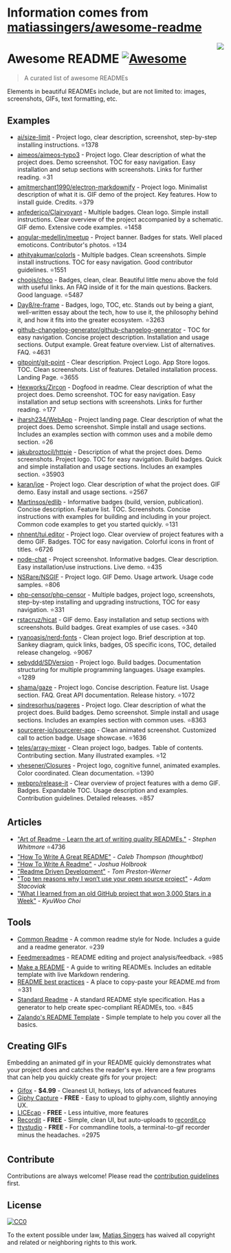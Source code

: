 # Information comes from [matiassingers/awesome-readme](https://github.com/matiassingers/awesome-readme)
<img src="icon.png" align="right" />

# Awesome README [![Awesome](https://cdn.rawgit.com/sindresorhus/awesome/d7305f38d29fed78fa85652e3a63e154dd8e8829/media/badge.svg)](https://github.com/sindresorhus/awesome)
> A curated list of awesome READMEs

Elements in beautiful READMEs include, but are not limited to: images, screenshots, GIFs, text formatting, etc.

## Examples
- [ai/size-limit](https://github.com/ai/size-limit) - Project logo, clear description, screenshot, step-by-step installing instructions. :star:1378
- [aimeos/aimeos-typo3](https://github.com/aimeos/aimeos-typo3) - Project logo. Clear description of what the project does. Demo screenshot. TOC for easy navigation. Easy installation and setup sections with screenshots. Links for further reading. :star:31
- [amitmerchant1990/electron-markdownify](https://github.com/amitmerchant1990/electron-markdownify) - Project logo. Minimalist description of what it is. GIF demo of the project. Key features. How to install guide. Credits. :star:379
- [anfederico/Clairvoyant](https://github.com/anfederico/Clairvoyant) - Multiple badges. Clean logo. Simple install instructions. Clear overview of the project accompanied by a schematic. GIF demo. Extensive code examples. :star:1458
- [angular-medellin/meetup](https://github.com/angular-medellin/meetup) - Project banner. Badges for stats. Well placed emoticons. Contributor's photos. :star:134
- [athityakumar/colorls](https://github.com/athityakumar/colorls) - Multiple badges. Clean screenshots. Simple install instructions. TOC for easy navigation. Good contributor guidelines. :star:1551
- [choojs/choo](https://github.com/choojs/choo) - Badges, clean, clear. Beautiful little menu above the fold with useful links. An FAQ inside of it for the main questions. Backers. Good language. :star:5487
- [Day8/re-frame](https://github.com/Day8/re-frame) - Badges, logo, TOC, etc. Stands out by being a giant, well-written essay about the tech, how to use it, the philosophy behind it, and how it fits into the greater ecosystem. :star:3263
- [github-changelog-generator/github-changelog-generator](https://github.com/github-changelog-generator/github-changelog-generator) - TOC for easy navigation. Concise project description. Installation and usage sections. Output example. Great feature overview. List of alternatives. FAQ. :star:4631
- [gitpoint/git-point](https://github.com/gitpoint/git-point) - Clear description. Project Logo. App Store logos. TOC. Clean screenshots. List of features. Detailed installation process. Landing Page. :star:3655
- [Hexworks/Zircon](https://github.com/Hexworks/zircon) - Dogfood in readme. Clear description of what the project does. Demo screenshot. TOC for easy navigation. Easy installation and setup sections with screenshots. Links for further reading. :star:177
- [iharsh234/WebApp](https://github.com/iharsh234/WebApp) - Project landing page. Clear description of what the project does. Demo screenshot. Simple install and usage sections. Includes an examples section with common uses and a mobile demo section. :star:26
- [jakubroztocil/httpie](https://github.com/jakubroztocil/httpie) - Description of what the project does. Demo screenshots. Project logo. TOC for easy navigation. Build badges. Quick and simple installation and usage sections. Includes an examples section. :star:35903
- [karan/joe](https://github.com/karan/joe) - Project logo. Clear description of what the project does. GIF demo. Easy install and usage sections. :star:2567
- [Martinsos/edlib](https://github.com/Martinsos/edlib) - Informative badges (build, version, publication). Concise description. Feature list. TOC. Screenshots. Concise instructions with examples for building and including in your project. Common code examples to get you started quickly. :star:131
- [nhnent/tui.editor](https://github.com/nhnent/tui.editor) - Project logo. Clear overview of project features with a demo GIF. Badges. TOC for easy navigation. Colorful icons in front of titles. :star:6726
- [node-chat](https://github.com/IgorAntun/node-chat) - Project screenshot. Informative badges. Clear description. Easy installation/use instructions. Live demo. :star:435
- [NSRare/NSGIF](https://github.com/NSRare/NSGIF) - Project logo. GIF Demo. Usage artwork. Usage code samples. :star:806
- [php-censor/php-censor](https://github.com/php-censor/php-censor) - Multiple badges, project logo, screenshots, step-by-step installing and upgrading instructions, TOC for easy navigation. :star:331
- [rstacruz/hicat](https://github.com/rstacruz/hicat) - GIF demo. Easy installation and setup sections with screenshots. Build badges. Great examples of use cases. :star:340
- [ryanoasis/nerd-fonts](https://github.com/ryanoasis/nerd-fonts) - Clean project logo. Brief description at top. Sankey diagram, quick links, badges, OS specific icons, TOC, detailed release changelog. :star:9067
- [sebyddd/SDVersion](https://github.com/sebyddd/SDVersion) - Project logo. Build badges. Documentation structuring for multiple programming languages. Usage examples. :star:1289
- [shama/gaze](https://github.com/shama/gaze) - Project logo. Concise description. Feature list. Usage section. FAQ. Great API documentation. Release history. :star:1072
- [sindresorhus/pageres](https://github.com/sindresorhus/pageres) - Project logo. Clear description of what the project does. Build badges. Demo screenshot. Simple install and usage sections. Includes an examples section with common uses. :star:8363
- [sourcerer-io/sourcerer-app](https://github.com/sourcerer-io/sourcerer-app) - Clean animated screenshot. Customized call to action badge. Usage showcase.  :star:1636
- [teles/array-mixer](https://github.com/teles/array-mixer) - Clean project logo, badges. Table of contents. Contributing section. Many illustrated examples. :star:12
- [vhesener/Closures](https://github.com/vhesener/Closures) - Project logo, cognitive funnel, animated examples. Color coordinated. Clean documentation. :star:1390
- [webpro/release-it](https://github.com/webpro/release-it) - Clear overview of project features with a demo GIF. Badges. Expandable TOC. Usage description and examples. Contribution guidelines. Detailed releases. :star:857

## Articles
- ["Art of Readme - Learn the art of writing quality READMEs."](https://github.com/noffle/art-of-readme) - *Stephen Whitmore* :star:4736
- ["How To Write A Great README"](https://robots.thoughtbot.com/how-to-write-a-great-readme) - *Caleb Thompson (thoughtbot)*
- ["How To Write A Readme"](http://jfhbrook.github.io/2011/11/09/readmes.html) - *Joshua Holbrook*
- ["Readme Driven Development"](http://tom.preston-werner.com/2010/08/23/readme-driven-development.html) - *Tom Preston-Werner*
- ["Top ten reasons why I won’t use your open source project"](https://changelog.com/posts/top-ten-reasons-why-i-wont-use-your-open-source-project) - *Adam Stacoviak*
- ["What I learned from an old GitHub project that won 3,000 Stars in a Week"](https://medium.freecodecamp.org/what-i-learned-from-an-old-github-project-that-won-3-000-stars-in-a-week-628349a5ee14) - *KyuWoo Choi*

## Tools

- [Common Readme](https://github.com/noffle/common-readme) - A common readme style for Node. Includes a guide and a readme generator. :star:239
- [Feedmereadmes](https://github.com/lappleapple/feedmereadmes) - README editing and project analysis/feedback. :star:985
- [Make a README](https://www.makeareadme.com/) - A guide to writing READMEs. Includes an editable template with live Markdown rendering.
- [README best practices](https://github.com/jehna/readme-best-practices) - A place to copy-paste your README.md from :star:331
- [Standard Readme](https://github.com/RichardLitt/standard-readme) - A standard README style specification. Has a generator to help create spec-compliant READMEs, too. :star:845
- [Zalando's README Template](https://github.com/zalando/zalando-howto-open-source/blob/master/READMEtemplate.md) - Simple template to help you cover all the basics.

## Creating GIFs

Embedding an animated gif in your README quickly demonstrates what your project does and catches the reader's eye.  Here are a few programs that can help you quickly create gifs for your project:

- [Gifox](https://gifox.io) - **$4.99** - Cleanest UI, hotkeys, lots of advanced features
- [Giphy Capture](https://giphy.com/apps/giphycapture) - **FREE** - Easy to upload to giphy.com, slightly annoying UX.
- [LICEcap](https://www.cockos.com/licecap/) - **FREE** - Less intuitive, more features
- [Recordit](http://recordit.co/) - **FREE** - Simple, clean UI, but auto-uploads to [recordit.co](http://recordit.co)
- [ttystudio](https://github.com/chjj/ttystudio) - **FREE** - For commandline tools, a terminal-to-gif recorder minus the headaches. :star:2975

## Contribute

Contributions are always welcome!
Please read the [contribution guidelines](contributing.md) first.

## License

[![CC0](https://licensebuttons.net/p/zero/1.0/88x31.png)](https://creativecommons.org/publicdomain/zero/1.0/)

To the extent possible under law, [Matias Singers](http://mts.io) has waived all copyright and related or neighboring rights to this work.

